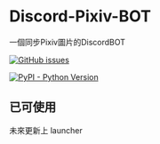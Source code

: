# Discord-Pixiv-BOT
一個同步Pixiv圖片的DiscordBOT
 
[![GitHub issues](https://img.shields.io/github/issues/InterfaceGUI/Discord-Pixiv-BOT.svg)](https://github.com/InterfaceGUI/Discord-Pixiv-BOT/issues)

[![PyPI - Python Version](https://img.shields.io/badge/Python-3.6-blue.svg)](https://www.python.org/downloads/)


## 已可使用

未來更新上 launcher

